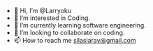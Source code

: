 - 👋 Hi, I’m @Larryoku
- 👀 I’m interested in Coding.
- 🌱 I’m currently learning software engineering.
- 💞️ I’m looking to collaborate on coding.
- 📫 How to reach me silaslaray@gmail.com

<!---
Larryoku/Larryoku is a ✨ special ✨ repository because its `README.md` (this file) appears on your GitHub profile.
You can click the Preview link to take a look at your changes.
--->
